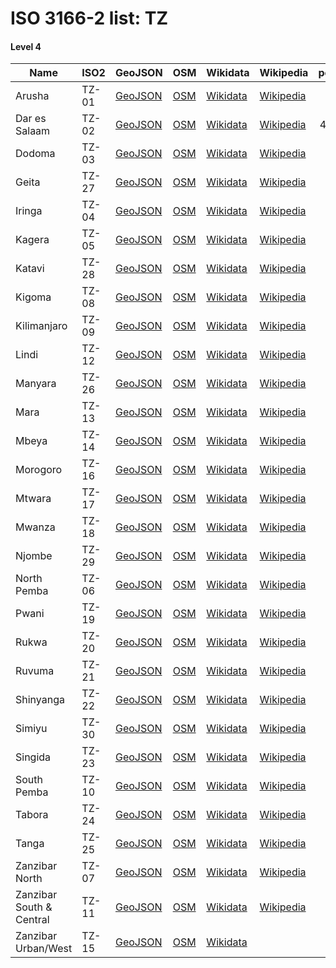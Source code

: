# ISO 3166-2 list: TZ


#### Level 4
Name | ISO2 | GeoJSON | OSM | Wikidata | Wikipedia | population 
--- | --- | --- | --- | --- | --- | --: 
Arusha | TZ-01 | [GeoJSON](../../geojson/high/iso2/TZ/TZ-01.geojson) | [OSM](https://www.openstreetmap.org/relation/1243810) | [Wikidata](https://www.wikidata.org/wiki/Q329261) | [Wikipedia](http://en.wikipedia.org/wiki/en%3AArusha%20Region) | 
Dar es Salaam | TZ-02 | [GeoJSON](../../geojson/high/iso2/TZ/TZ-02.geojson) | [OSM](https://www.openstreetmap.org/relation/7202037) | [Wikidata](https://www.wikidata.org/wiki/Q557539) | [Wikipedia](http://en.wikipedia.org/wiki/en%3ADar%20es%20Salaam%20Region) | 4,364,541
Dodoma | TZ-03 | [GeoJSON](../../geojson/high/iso2/TZ/TZ-03.geojson) | [OSM](https://www.openstreetmap.org/relation/1600852) | [Wikidata](https://www.wikidata.org/wiki/Q213268) | [Wikipedia](http://en.wikipedia.org/wiki/en%3ADodoma%20Region) | 
Geita | TZ-27 | [GeoJSON](../../geojson/high/iso2/TZ/TZ-27.geojson) | [OSM](https://www.openstreetmap.org/relation/3775212) | [Wikidata](https://www.wikidata.org/wiki/Q1848521) | [Wikipedia](http://en.wikipedia.org/wiki/en%3AGeita%20Region) | 
Iringa | TZ-04 | [GeoJSON](../../geojson/high/iso2/TZ/TZ-04.geojson) | [OSM](https://www.openstreetmap.org/relation/1600802) | [Wikidata](https://www.wikidata.org/wiki/Q309352) | [Wikipedia](http://en.wikipedia.org/wiki/en%3AIringa%20Region) | 
Kagera | TZ-05 | [GeoJSON](../../geojson/high/iso2/TZ/TZ-05.geojson) | [OSM](https://www.openstreetmap.org/relation/1600767) | [Wikidata](https://www.wikidata.org/wiki/Q309190) | [Wikipedia](http://en.wikipedia.org/wiki/en%3AKagera%20Region) | 
Katavi | TZ-28 | [GeoJSON](../../geojson/high/iso2/TZ/TZ-28.geojson) | [OSM](https://www.openstreetmap.org/relation/3775100) | [Wikidata](https://www.wikidata.org/wiki/Q2682731) | [Wikipedia](http://en.wikipedia.org/wiki/en%3AKatavi%20Region) | 
Kigoma | TZ-08 | [GeoJSON](../../geojson/high/iso2/TZ/TZ-08.geojson) | [OSM](https://www.openstreetmap.org/relation/1600842) | [Wikidata](https://www.wikidata.org/wiki/Q747943) | [Wikipedia](http://en.wikipedia.org/wiki/en%3AKigoma%20Region) | 
Kilimanjaro | TZ-09 | [GeoJSON](../../geojson/high/iso2/TZ/TZ-09.geojson) | [OSM](https://www.openstreetmap.org/relation/1243795) | [Wikidata](https://www.wikidata.org/wiki/Q328922) | [Wikipedia](http://en.wikipedia.org/wiki/en%3AKilimanjaro%20Region) | 
Lindi | TZ-12 | [GeoJSON](../../geojson/high/iso2/TZ/TZ-12.geojson) | [OSM](https://www.openstreetmap.org/relation/1600807) | [Wikidata](https://www.wikidata.org/wiki/Q309339) | [Wikipedia](http://en.wikipedia.org/wiki/en%3ALindi%20Region) | 
Manyara | TZ-26 | [GeoJSON](../../geojson/high/iso2/TZ/TZ-26.geojson) | [OSM](https://www.openstreetmap.org/relation/1243808) | [Wikidata](https://www.wikidata.org/wiki/Q331117) | [Wikipedia](http://en.wikipedia.org/wiki/en%3AManyara%20Region) | 
Mara | TZ-13 | [GeoJSON](../../geojson/high/iso2/TZ/TZ-13.geojson) | [OSM](https://www.openstreetmap.org/relation/1243804) | [Wikidata](https://www.wikidata.org/wiki/Q458406) | [Wikipedia](http://en.wikipedia.org/wiki/en%3AMara%20Region) | 
Mbeya | TZ-14 | [GeoJSON](../../geojson/high/iso2/TZ/TZ-14.geojson) | [OSM](https://www.openstreetmap.org/relation/1600771) | [Wikidata](https://www.wikidata.org/wiki/Q458382) | [Wikipedia](http://en.wikipedia.org/wiki/en%3AMbeya%20Region) | 
Morogoro | TZ-16 | [GeoJSON](../../geojson/high/iso2/TZ/TZ-16.geojson) | [OSM](https://www.openstreetmap.org/relation/1600831) | [Wikidata](https://www.wikidata.org/wiki/Q458388) | [Wikipedia](http://en.wikipedia.org/wiki/en%3AMorogoro%20Region) | 
Mtwara | TZ-17 | [GeoJSON](../../geojson/high/iso2/TZ/TZ-17.geojson) | [OSM](https://www.openstreetmap.org/relation/1600798) | [Wikidata](https://www.wikidata.org/wiki/Q499465) | [Wikipedia](http://en.wikipedia.org/wiki/en%3AMtwara%20Region) | 
Mwanza | TZ-18 | [GeoJSON](../../geojson/high/iso2/TZ/TZ-18.geojson) | [OSM](https://www.openstreetmap.org/relation/5712706) | [Wikidata](https://www.wikidata.org/wiki/Q331153) | [Wikipedia](http://en.wikipedia.org/wiki/en%3AMwanza%20Region) | 
Njombe | TZ-29 | [GeoJSON](../../geojson/high/iso2/TZ/TZ-29.geojson) | [OSM](https://www.openstreetmap.org/relation/3775101) | [Wikidata](https://www.wikidata.org/wiki/Q2086273) | [Wikipedia](http://en.wikipedia.org/wiki/en%3ANjombe%20Region) | 
North Pemba | TZ-06 | [GeoJSON](../../geojson/high/iso2/TZ/TZ-06.geojson) | [OSM](https://www.openstreetmap.org/relation/1614021) | [Wikidata](https://www.wikidata.org/wiki/Q498073) | [Wikipedia](http://en.wikipedia.org/wiki/en%3APemba%20North%20Region) | 
Pwani | TZ-19 | [GeoJSON](../../geojson/high/iso2/TZ/TZ-19.geojson) | [OSM](https://www.openstreetmap.org/relation/1600824) | [Wikidata](https://www.wikidata.org/wiki/Q458412) | [Wikipedia](http://en.wikipedia.org/wiki/en%3APwani%20Region) | 
Rukwa | TZ-20 | [GeoJSON](../../geojson/high/iso2/TZ/TZ-20.geojson) | [OSM](https://www.openstreetmap.org/relation/1600839) | [Wikidata](https://www.wikidata.org/wiki/Q153329) | [Wikipedia](http://en.wikipedia.org/wiki/en%3ARukwa%20Region) | 
Ruvuma | TZ-21 | [GeoJSON](../../geojson/high/iso2/TZ/TZ-21.geojson) | [OSM](https://www.openstreetmap.org/relation/1600825) | [Wikidata](https://www.wikidata.org/wiki/Q115318) | [Wikipedia](http://en.wikipedia.org/wiki/en%3ARuvuma%20Region) | 
Shinyanga | TZ-22 | [GeoJSON](../../geojson/high/iso2/TZ/TZ-22.geojson) | [OSM](https://www.openstreetmap.org/relation/5712716) | [Wikidata](https://www.wikidata.org/wiki/Q153339) | [Wikipedia](http://en.wikipedia.org/wiki/en%3AShinyanga%20Region) | 
Simiyu | TZ-30 | [GeoJSON](../../geojson/high/iso2/TZ/TZ-30.geojson) | [OSM](https://www.openstreetmap.org/relation/3775213) | [Wikidata](https://www.wikidata.org/wiki/Q2787568) | [Wikipedia](http://en.wikipedia.org/wiki/en%3ASimiyu%20Region) | 
Singida | TZ-23 | [GeoJSON](../../geojson/high/iso2/TZ/TZ-23.geojson) | [OSM](https://www.openstreetmap.org/relation/1600775) | [Wikidata](https://www.wikidata.org/wiki/Q153326) | [Wikipedia](http://en.wikipedia.org/wiki/en%3ASingida%20Region) | 
South Pemba | TZ-10 | [GeoJSON](../../geojson/high/iso2/TZ/TZ-10.geojson) | [OSM](https://www.openstreetmap.org/relation/1614028) | [Wikidata](https://www.wikidata.org/wiki/Q498067) | [Wikipedia](http://en.wikipedia.org/wiki/en%3APemba%20South%20Region) | 
Tabora | TZ-24 | [GeoJSON](../../geojson/high/iso2/TZ/TZ-24.geojson) | [OSM](https://www.openstreetmap.org/relation/1600809) | [Wikidata](https://www.wikidata.org/wiki/Q153335) | [Wikipedia](http://en.wikipedia.org/wiki/en%3ATabora%20Region) | 
Tanga | TZ-25 | [GeoJSON](../../geojson/high/iso2/TZ/TZ-25.geojson) | [OSM](https://www.openstreetmap.org/relation/1600844) | [Wikidata](https://www.wikidata.org/wiki/Q389737) | [Wikipedia](http://en.wikipedia.org/wiki/en%3ATanga%20Region) | 
Zanzibar North | TZ-07 | [GeoJSON](../../geojson/high/iso2/TZ/TZ-07.geojson) | [OSM](https://www.openstreetmap.org/relation/1614022) | [Wikidata](https://www.wikidata.org/wiki/Q147116) | [Wikipedia](http://en.wikipedia.org/wiki/en%3AUnguja%20North%20Region) | 
Zanzibar South & Central | TZ-11 | [GeoJSON](../../geojson/high/iso2/TZ/TZ-11.geojson) | [OSM](https://www.openstreetmap.org/relation/1614020) | [Wikidata](https://www.wikidata.org/wiki/Q643120) | [Wikipedia](http://en.wikipedia.org/wiki/en%3AUnguja%20South%20Region) | 
Zanzibar Urban/West | TZ-15 | [GeoJSON](../../geojson/high/iso2/TZ/TZ-15.geojson) | [OSM](https://www.openstreetmap.org/relation/1614023) | [Wikidata](https://www.wikidata.org/wiki/Q180822) |  | 

